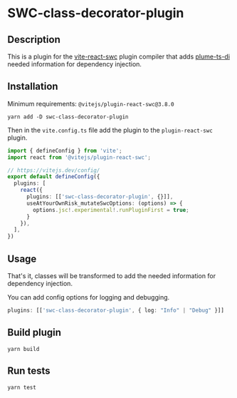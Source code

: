 SWC-class-decorator-plugin
==========================

## Description

This is a plugin for the [vite-react-swc](https://github.com/vitejs/vite-plugin-react-swc) plugin compiler that
adds [plume-ts-di](https://github.com/Coreoz/plume-ts-di) needed information for dependency injection.

## Installation

Minimum requirements: `@vitejs/plugin-react-swc@3.8.0`

`yarn add -D swc-class-decorator-plugin`

Then in the `vite.config.ts` file add the plugin to the `plugin-react-swc` plugin.

```typescript
import { defineConfig } from 'vite';
import react from '@vitejs/plugin-react-swc';

// https://vitejs.dev/config/
export default defineConfig({
  plugins: [
    react({
      plugins: [['swc-class-decorator-plugin', {}]],
      useAtYourOwnRisk_mutateSwcOptions: (options) => {
        options.jsc!.experimental!.runPluginFirst = true;
      }
    }),
  ],
})
```

## Usage

That's it, classes will be transformed to add the needed information for dependency injection.

You can add config options for logging and debugging.

```typescript
plugins: [['swc-class-decorator-plugin', { log: "Info" | "Debug" }]]
```

Build plugin
------------
`yarn build`

Run tests
---------
`yarn test`
